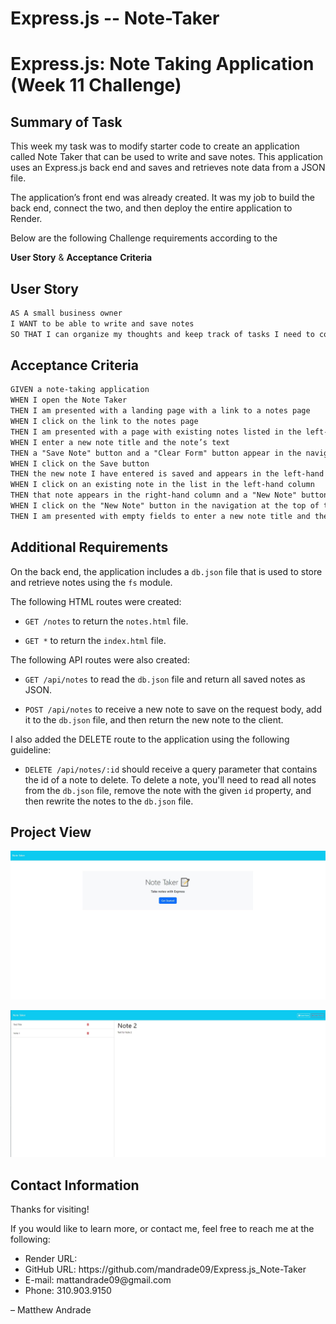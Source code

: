 # Express.js -- Note-Taker



# Express.js: Note Taking Application (Week 11 Challenge)

## Summary of Task

This week my task was to modify starter code to create an application called Note Taker that can be used to write and save notes. This application uses an Express.js back end and saves and retrieves note data from a JSON file.

The application’s front end was already created. It was my job to build the back end, connect the two, and then deploy the entire application to Render.

Below are the following Challenge requirements according to the 

**User Story** & **Acceptance Criteria**

## User Story

```md
AS A small business owner
I WANT to be able to write and save notes
SO THAT I can organize my thoughts and keep track of tasks I need to complete
```

## Acceptance Criteria


```md
GIVEN a note-taking application
WHEN I open the Note Taker
THEN I am presented with a landing page with a link to a notes page
WHEN I click on the link to the notes page
THEN I am presented with a page with existing notes listed in the left-hand column, plus empty fields to enter a new note title and the note’s text in the right-hand column
WHEN I enter a new note title and the note’s text
THEN a "Save Note" button and a "Clear Form" button appear in the navigation at the top of the page
WHEN I click on the Save button
THEN the new note I have entered is saved and appears in the left-hand column with the other existing notes and the buttons in the navigation disappear
WHEN I click on an existing note in the list in the left-hand column
THEN that note appears in the right-hand column and a "New Note" button appears in the navigation
WHEN I click on the "New Note" button in the navigation at the top of the page
THEN I am presented with empty fields to enter a new note title and the note’s text in the right-hand column and the button disappears
```


## Additional Requirements

On the back end, the application includes a `db.json` file that is used to store and retrieve notes using the `fs` module.

The following HTML routes were created:

* `GET /notes` to return the `notes.html` file.

* `GET *` to return the `index.html` file.

The following API routes were also created:

* `GET /api/notes` to read the `db.json` file and return all saved notes as JSON.

* `POST /api/notes` to receive a new note to save on the request body, add it to the `db.json` file, and then return the new note to the client. 

I also added the DELETE route to the application using the following guideline:

* `DELETE /api/notes/:id` should receive a query parameter that contains the id of a note to delete. To delete a note, you'll need to read all notes from the `db.json` file, remove the note with the given `id` property, and then rewrite the notes to the `db.json` file.


## Project View

![Note Taker Main Page](<Develop/assets/images/Note Taker Main Page Screenshot.jpg>)

![Notes List](<Develop/assets/images/Note List Screenshot.jpg>)

## Contact Information
Thanks for visiting!

If you would like to learn more, or contact me, feel free to reach me at the following:

<ul>
    <li>Render URL:  </li>
    <li>GitHub URL: https://github.com/mandrade09/Express.js_Note-Taker </li>
    <li>E-mail: mattandrade09@gmail.com </li>
    <li>Phone: 310.903.9150</li>
</ul>

<p>
<footer> &ndash; Matthew Andrade</footer>
</p>
